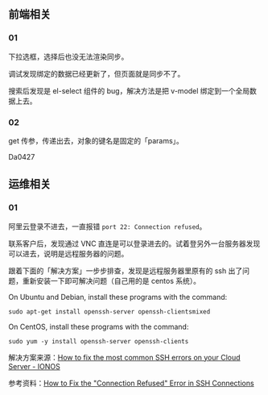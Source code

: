 ## 前端相关

### 01

下拉选框，选择后也没无法渲染同步。

调试发现绑定的数据已经更新了，但页面就是同步不了。

搜索后发现是 el-select 组件的 bug，解决方法是把 v-model 绑定到一个全局数据上去。

### 02

get 传参，传递出去，对象的键名是固定的「params」。

Da0427

## 运维相关

### 01

阿里云登录不进去，一直报错 `port 22: Connection refused`。

联系客户后，发现通过 VNC 直连是可以登录进去的。试着登另外一台服务器发现可以进去，说明是远程服务器的问题。

跟着下面的「解决方案」一步步排查，发现是远程服务器里原有的 ssh 出了问题，重新安装一下即可解决问题（自己用的是 centos 系统）。

On Ubuntu and Debian, install these programs with the command:

```
sudo apt-get install openssh-server openssh-clientsmixed
```

On CentOS, install these programs with the command:

```
sudo yum -y install openssh-server openssh-clients
```

解决方案来源：[How to fix the most common SSH errors on your Cloud Server - IONOS](https://www.ionos.com/community/server-cloud-infrastructure/linux-server/fixing-ssh-errors/)

参考资料：[How to Fix the "Connection Refused" Error in SSH Connections](https://kinsta.com/knowledgebase/ssh-connection-refused/)
